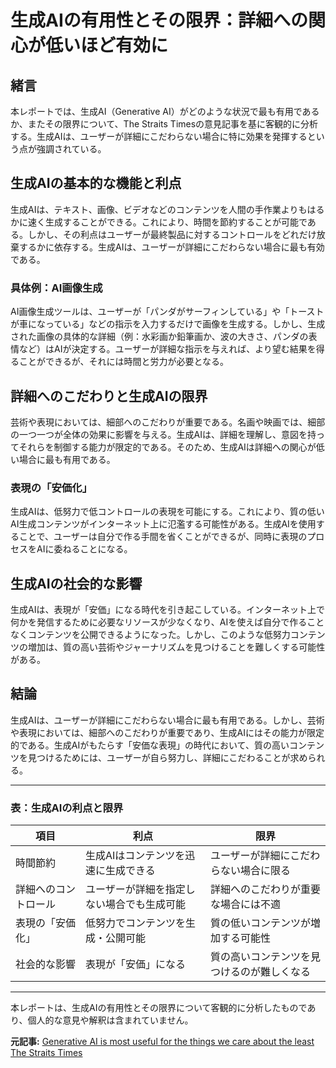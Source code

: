 # 生成AIの有用性とその限界：詳細への関心が低いほど有効に

## 緒言

本レポートでは、生成AI（Generative AI）がどのような状況で最も有用であるか、またその限界について、The Straits Timesの意見記事を基に客観的に分析する。生成AIは、ユーザーが詳細にこだわらない場合に特に効果を発揮するという点が強調されている。

## 生成AIの基本的な機能と利点

生成AIは、テキスト、画像、ビデオなどのコンテンツを人間の手作業よりもはるかに速く生成することができる。これにより、時間を節約することが可能である。しかし、その利点はユーザーが最終製品に対するコントロールをどれだけ放棄するかに依存する。生成AIは、ユーザーが詳細にこだわらない場合に最も有効である。

### 具体例：AI画像生成

AI画像生成ツールは、ユーザーが「パンダがサーフィンしている」や「トーストが車になっている」などの指示を入力するだけで画像を生成する。しかし、生成された画像の具体的な詳細（例：水彩画か鉛筆画か、波の大きさ、パンダの表情など）はAIが決定する。ユーザーが詳細な指示を与えれば、より望む結果を得ることができるが、それには時間と労力が必要となる。

## 詳細へのこだわりと生成AIの限界

芸術や表現においては、細部へのこだわりが重要である。名画や映画では、細部の一つ一つが全体の効果に影響を与える。生成AIは、詳細を理解し、意図を持ってそれらを制御する能力が限定的である。そのため、生成AIは詳細への関心が低い場合に最も有用である。

### 表現の「安価化」

生成AIは、低努力で低コントロールの表現を可能にする。これにより、質の低いAI生成コンテンツがインターネット上に氾濫する可能性がある。生成AIを使用することで、ユーザーは自分で作る手間を省くことができるが、同時に表現のプロセスをAIに委ねることになる。

## 生成AIの社会的な影響

生成AIは、表現が「安価」になる時代を引き起こしている。インターネット上で何かを発信するために必要なリソースが少なくなり、AIを使えば自分で作ることなくコンテンツを公開できるようになった。しかし、このような低努力コンテンツの増加は、質の高い芸術やジャーナリズムを見つけることを難しくする可能性がある。

## 結論

生成AIは、ユーザーが詳細にこだわらない場合に最も有用である。しかし、芸術や表現においては、細部へのこだわりが重要であり、生成AIにはその能力が限定的である。生成AIがもたらす「安価な表現」の時代において、質の高いコンテンツを見つけるためには、ユーザーが自ら努力し、詳細にこだわることが求められる。

---

### 表：生成AIの利点と限界

| 項目 | 利点 | 限界 |
|---|---|---|
| 時間節約 | 生成AIはコンテンツを迅速に生成できる | ユーザーが詳細にこだわらない場合に限る |
| 詳細へのコントロール | ユーザーが詳細を指定しない場合でも生成可能 | 詳細へのこだわりが重要な場合には不適 |
| 表現の「安価化」 | 低努力でコンテンツを生成・公開可能 | 質の低いコンテンツが増加する可能性 |
| 社会的な影響 | 表現が「安価」になる | 質の高いコンテンツを見つけるのが難しくなる |

---

本レポートは、生成AIの有用性とその限界について客観的に分析したものであり、個人的な意見や解釈は含まれていません。

**元記事:** [Generative AI is most useful for the things we care about the least The Straits Times](https://www.straitstimes.com/opinion/generative-ai-is-most-useful-for-the-things-we-care-about-the-least)